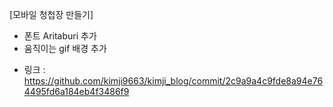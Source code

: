 [모바일 청첩장 만들기]
- 폰트 Aritaburi 추가
- 움직이는 gif 배경 추가

* 링크 : https://github.com/kimji9663/kimji_blog/commit/2c9a9a4c9fde8a94e764495fd6a184eb4f3486f9
